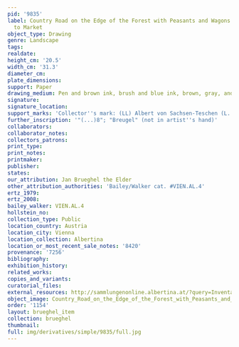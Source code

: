 ```yaml
---
pid: '9835'
label: Country Road on the Edge of the Forest with Peasants and Wagons on the Way
  to Market
object_type: Drawing
genre: Landscape
tags: 
realdate: 
height_cm: '20.5'
width_cm: '31.3'
diameter_cm: 
plate_dimensions: 
support: Paper
drawing_medium: Pen and brown ink, brush and blue ink, brown, gray, and blue wash
signature: 
signature_location: 
support_marks: 'Collector''s mark: (LL) Albert von Sachsen-Teschen (L. 174)'
further_inscription: '"(...)8"; "Breugel" (not in artist''s hand)'
collaborators: 
collaborator_notes: 
collectors_patrons: 
print_type: 
print_notes: 
printmaker: 
publisher: 
states: 
our_attribution: Jan Brueghel the Elder
other_attribution_authorities: 'Bailey/Walker cat. #VIEN.AL.4'
ertz_1979: 
ertz_2008: 
bailey_walker: VIEN.AL.4
hollstein_no: 
collection_type: Public
location_country: Austria
location_city: Vienna
location_collection: Albertina
location_or_most_recent_sale_notes: '8420'
provenance: '7256'
bibliography: 
exhibition_history: 
related_works: 
copies_and_variants: 
curatorial_files: 
external_resources: http://sammlungenonline.albertina.at/?query=Inventarnummer%3D%5B8420%5D&showtype=record
object_image: Country_Road_on_the_Edge_of_the_Forest_with_Peasants_and_Wagons_on_the_Way_to_Market_8420_Albertina.jpg
order: '1154'
layout: brueghel_item
collection: brueghel
thumbnail: 
full: img/derivatives/simple/9835/full.jpg
---
```

